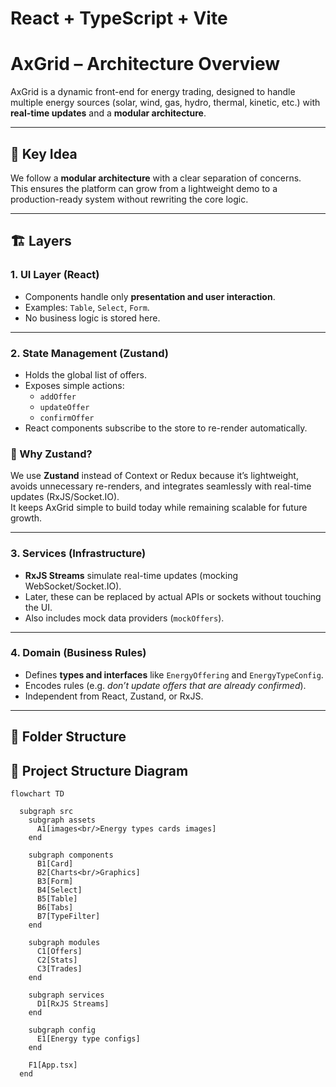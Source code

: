 # React + TypeScript + Vite

# AxGrid – Architecture Overview  

AxGrid is a dynamic front-end for energy trading, designed to handle multiple energy sources (solar, wind, gas, hydro, thermal, kinetic, etc.) with **real-time updates** and a **modular architecture**.  

---

## 🔑 Key Idea  

We follow a **modular architecture** with a clear separation of concerns.  
This ensures the platform can grow from a lightweight demo to a production-ready system without rewriting the core logic.  

---

## 🏗️ Layers  

### 1. **UI Layer (React)**  
- Components handle only **presentation and user interaction**.  
- Examples: `Table`, `Select`, `Form`.  
- No business logic is stored here.  

---

### 2. **State Management (Zustand)**  
- Holds the global list of offers.  
- Exposes simple actions:  
  - `addOffer`  
  - `updateOffer`  
  - `confirmOffer`  
- React components subscribe to the store to re-render automatically.  

### 🤔 Why Zustand?  
We use **Zustand** instead of Context or Redux because it’s lightweight, avoids unnecessary re-renders, and integrates seamlessly with real-time updates (RxJS/Socket.IO).  
It keeps AxGrid simple to build today while remaining scalable for future growth.  

---

### 3. **Services (Infrastructure)**  
- **RxJS Streams** simulate real-time updates (mocking WebSocket/Socket.IO).  
- Later, these can be replaced by actual APIs or sockets without touching the UI.  
- Also includes mock data providers (`mockOffers`).  

---

### 4. **Domain (Business Rules)**  
- Defines **types and interfaces** like `EnergyOffering` and `EnergyTypeConfig`.  
- Encodes rules (e.g. *don’t update offers that are already confirmed*).  
- Independent from React, Zustand, or RxJS.  

---

## 📂 Folder Structure  
## 📂 Project Structure Diagram  

```mermaid
flowchart TD

  subgraph src
    subgraph assets
      A1[images<br/>Energy types cards images]
    end

    subgraph components
      B1[Card]
      B2[Charts<br/>Graphics]
      B3[Form]
      B4[Select]
      B5[Table]
      B6[Tabs]
      B7[TypeFilter]
    end

    subgraph modules
      C1[Offers]
      C2[Stats]
      C3[Trades]
    end

    subgraph services
      D1[RxJS Streams]
    end

    subgraph config
      E1[Energy type configs]
    end

    F1[App.tsx]
  end


